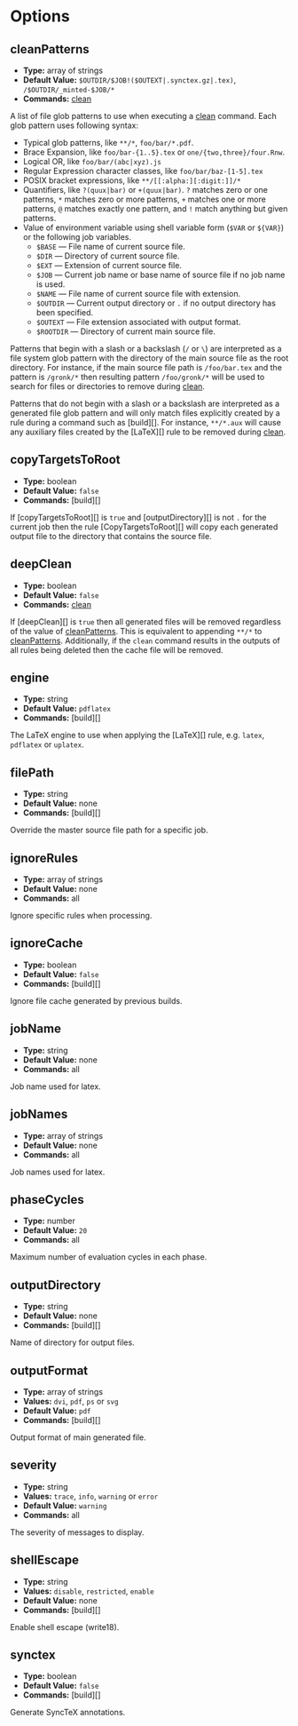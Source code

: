# Options

## cleanPatterns

- **Type:** array of strings
- **Default Value:** `$OUTDIR/$JOB!($OUTEXT|.synctex.gz|.tex)`,
  `/$OUTDIR/_minted-$JOB/*`
- **Commands:** [clean][]

A list of file glob patterns to use when executing a [clean][] command. Each
glob pattern uses following syntax:

- Typical glob patterns, like `**/*`, `foo/bar/*.pdf`.
- Brace Expansion, like `foo/bar-{1..5}.tex` or `one/{two,three}/four.Rnw`.
- Logical OR, like `foo/bar/(abc|xyz).js`
- Regular Expression character classes, like `foo/bar/baz-[1-5].tex`
- POSIX bracket expressions, like `**/[[:alpha:][:digit:]]/*`
- Quantifiers, like `?(quux|bar)` or `+(quux|bar)`. `?` matches zero or one
  patterns, `*` matches zero or more patterns, `+` matches one or more patterns,
  `@` matches exactly one pattern, and `!` match anything but given patterns.
- Value of environment variable using shell variable form (`$VAR` or `${VAR}`)
  or the following job variables.
  * `$BASE` &mdash; File name of current source file.
  * `$DIR` &mdash; Directory of current source file.
  * `$EXT` &mdash; Extension of current source file.
  * `$JOB` &mdash; Current job name or base name of source file if no job name
    is used.
  * `$NAME` &mdash; File name of current source file with extension.
  * `$OUTDIR` &mdash; Current output directory or `.` if no output directory has
    been specified.
  * `$OUTEXT` &mdash; File extension associated with output format.
  * `$ROOTDIR` &mdash; Directory of current main source file.

Patterns that begin with a slash or a backslash (`/` or `\`) are interpreted as
a file system glob pattern with the directory of the main source file as the
root directory. For instance, if the main source file path is `/foo/bar.tex` and
the pattern is `/gronk/*` then resulting pattern `/foo/gronk/*` will be used to
search for files or directories to remove during [clean][].

Patterns that do not begin with a slash or a backslash are interpreted as a
generated file glob pattern and will only match files explicitly created by a
rule during a command such as [build][]. For instance, `**/*.aux` will cause any
auxiliary files created by the [LaTeX][] rule to be removed during [clean][].

## copyTargetsToRoot

- **Type:** boolean
- **Default Value:** `false`
- **Commands:** [build][]

If [copyTargetsToRoot][] is `true` and [outputDirectory][] is not `.` for the
current job then the rule [CopyTargetsToRoot][] will copy each generated output
file to the directory that contains the source file.

## deepClean

- **Type:** boolean
- **Default Value:** `false`
- **Commands:** [clean][]

If [deepClean][] is `true` then all generated files will be removed regardless
of the value of [cleanPatterns][]. This is equivalent to appending `**/*` to
[cleanPatterns][]. Additionally, if the `clean` command results in the outputs
of all rules being deleted then the cache file will be removed.

## engine

- **Type:** string
- **Default Value:** `pdflatex`
- **Commands:** [build][]

The LaTeX engine to use when applying the [LaTeX][] rule, e.g. `latex`,
`pdflatex` or `uplatex`.

## filePath

- **Type:** string
- **Default Value:** none
- **Commands:** [build][]

Override the master source file path for a specific job.

## ignoreRules

- **Type:** array of strings
- **Default Value:** none
- **Commands:** all

Ignore specific rules when processing.

## ignoreCache

- **Type:** boolean
- **Default Value:** `false`
- **Commands:** [build][]

Ignore file cache generated by previous builds.

## jobName

- **Type:** string
- **Default Value:** none
- **Commands:** all

Job name used for latex.

## jobNames

- **Type:** array of strings
- **Default Value:** none
- **Commands:** all

Job names used for latex.

## phaseCycles

- **Type:** number
- **Default Value:** `20`
- **Commands:** all

Maximum number of evaluation cycles in each phase.

## outputDirectory

- **Type:** string
- **Default Value:** none
- **Commands:** [build][]

Name of directory for output files.

## outputFormat

- **Type:** array of strings
- **Values:** `dvi`, `pdf`, `ps` or `svg`
- **Default Value:** `pdf`
- **Commands:** [build][]

Output format of main generated file.

## severity

- **Type:** string
- **Values:** `trace`, `info`, `warning` or `error`
- **Default Value:** `warning`
- **Commands:** all

The severity of messages to display.

## shellEscape

- **Type:** string
- **Values:** `disable`, `restricted`, `enable`
- **Default Value:** none
- **Commands:** [build][]

Enable shell escape (write18).

## synctex

- **Type:** boolean
- **Default Value:** `false`
- **Commands:** [build][]

Generate SyncTeX annotations.

[clean]: commands#clean
[cleanPatterns]: #cleanpatterns
